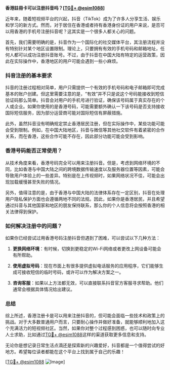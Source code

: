 **香港註冊卡可以注册抖音吗？[[TG💪+ @esim1088](https://t.me/s/esim1088)]**

近年来，随着短视频平台的兴起，抖音（TikTok）成为了许多人分享生活、娱乐和学习的新方式。然而，对于居住在香港或者持有香港身份证的用户来说，是否可以用香港的手机号注册抖音呢？这其实是一个很多人都关心的问题。

首先，我们需要明确的是，抖音作为一个国际化的社交媒体平台，其注册流程并没有特别针对某个地区设置限制。理论上，只要拥有有效的手机号码和邮箱地址，任何人都可以成功注册抖音账号。不过，由于抖音在中国大陆有特定的运营政策，因此在实际操作中，香港地区的用户可能会遇到一些小麻烦。

### 抖音注册的基本要求

抖音的注册过程相对简单，用户只需提供一个有效的手机号码和电子邮箱即可完成基本的账户创建。但这里需要注意的是，“有效”并不只是说这个号码能接收到短信验证码那么简单。抖音会对用户的手机号进行验证，确保该号码属于真实存在的个人或企业。如果你使用的是香港号码，可能需要额外确认一下该号码是否支持接收国际短信服务，因为部分运营商可能对国际短信有屏蔽措施。

此外，虽然抖音没有明确规定禁止香港居民注册，但在实际操作中，某些功能可能会受到限制。例如，在中国大陆地区，抖音与微信等其他社交软件有着紧密的合作关系，而在香港，这些合作可能不存在，因此部分功能可能会受到影响。

### 香港号码能否正常使用？

从技术角度来看，香港号码完全可以用来注册抖音。但是，考虑到网络环境的不同，比如香港与中国大陆之间的跨境数据传输速度以及服务器位置等因素，可能会导致用户体验上的一些差异。特别是在上传视频时，如果网络状况不佳，可能会出现加载缓慢甚至失败的情况。

另外，值得注意的是，由于香港与中国大陆的法律体系存在一定区别，抖音在处理用户隐私保护方面也会遵循两地不同的法规。因此，如果你是香港居民，并且希望通过抖音与其他国家和地区的朋友保持联系，那么你的个人信息将会按照香港的相关法律得到保护。

### 如何解决注册中的问题？

如果你已经尝试过用香港号码注册抖音但遇到了困难，可以尝试以下几种方法：

1. **更换网络环境**：有时候，切换到更稳定的Wi-Fi网络或者更改上网设备可能会有所帮助。
   
2. **使用虚拟号码**：现在市面上有很多提供虚拟电话服务的应用程序，它们能够生成可接收短信的临时号码，或许可以作为解决方案之一。

3. **咨询客服**：如果以上方法都无效，可以直接联系抖音官方客服寻求帮助。他们通常会根据具体情况给出建议。

### 总结

综上所述，香港注册卡是可以用来注册抖音的，但可能会面临一些技术和政策上的挑战。对于大多数普通用户而言，只要耐心操作并做好准备，就能够顺利地加入这个充满活力的短视频社区。当然，如果你对整个过程感到困惑，也可以随时向专业人士求助，比如通过[TG💪+ @esim1088](https://t.me/s/esim1088)这样的渠道获取更多信息和支持。

无论你是想记录日常生活点滴还是探索新的兴趣爱好，抖音都是一个值得尝试的好地方。希望每位读者都能在这个平台上找到属于自己的乐趣！

[[TG💪+ @esim1088](https://t.me/s/esim1088) ![Image](https://i.postimg.cc/4NQfJmqS/Snipaste-2025-05-13-00-14-12.png)]